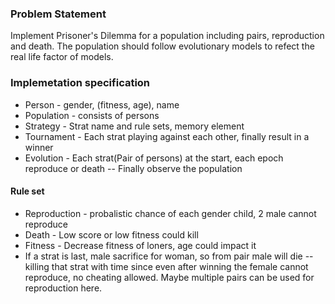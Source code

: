 ### Problem Statement
Implement Prisoner's Dilemma for a population including pairs, reproduction and death. The population should follow evolutionary models to refect the real life factor of models.

### Implemetation specification

* Person - gender, (fitness, age), name
* Population - consists of persons
* Strategy - Strat name and rule sets, memory element
* Tournament - Each strat playing against each other, finally result in a winner
* Evolution - Each strat(Pair of persons) at the start, each epoch reproduce or death -- Finally observe the population

#### Rule set

* Reproduction - probalistic chance of each gender child, 2 male cannot reproduce
* Death - Low score or low fitness could kill
* Fitness - Decrease fitness of loners, age could impact it
* If a strat is last, male sacrifice for woman, so from pair male will die -- killing that strat with time since even after winning the female cannot reproduce, no cheating allowed. Maybe multiple pairs can be used for reproduction here.
